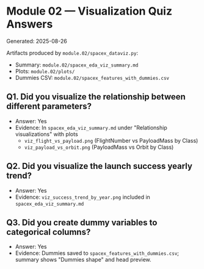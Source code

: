 # Module 02 — Visualization Quiz Answers

Generated: 2025-08-26

Artifacts produced by `module.02/spacex_dataviz.py`:
- Summary: `module.02/spacex_eda_viz_summary.md`
- Plots: `module.02/plots/`
- Dummies CSV: `module.02/spacex_features_with_dummies.csv`

## Q1. Did you visualize the relationship between different parameters?
- Answer: Yes
- Evidence: In `spacex_eda_viz_summary.md` under "Relationship visualizations" with plots
  - `viz_flight_vs_payload.png` (FlightNumber vs PayloadMass by Class)
  - `viz_payload_vs_orbit.png` (PayloadMass vs Orbit by Class)

## Q2. Did you visualize the launch success yearly trend?
- Answer: Yes
- Evidence: `viz_success_trend_by_year.png` included in `spacex_eda_viz_summary.md`

## Q3. Did you create dummy variables to categorical columns?
- Answer: Yes
- Evidence: Dummies saved to `spacex_features_with_dummies.csv`; summary shows "Dummies shape" and head preview.
